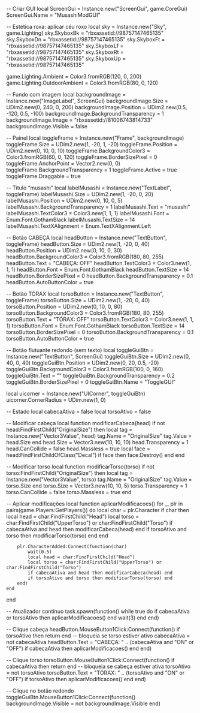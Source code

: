 -- Criar GUI
local ScreenGui = Instance.new("ScreenGui", game.CoreGui)
ScreenGui.Name = "MusashiModGUI"

-- Estética roxa: aplicar céu roxo
local sky = Instance.new("Sky", game.Lighting)
sky.SkyboxBk = "rbxassetid://98757147465135"
sky.SkyboxDn = "rbxassetid://98757147465135"
sky.SkyboxFt = "rbxassetid://98757147465135"
sky.SkyboxLf = "rbxassetid://98757147465135"
sky.SkyboxRt = "rbxassetid://98757147465135"
sky.SkyboxUp = "rbxassetid://98757147465135"

game.Lighting.Ambient = Color3.fromRGB(120, 0, 200)
game.Lighting.OutdoorAmbient = Color3.fromRGB(80, 0, 120)

-- Fundo com imagem
local backgroundImage = Instance.new("ImageLabel", ScreenGui)
backgroundImage.Size = UDim2.new(0, 240, 0, 200)
backgroundImage.Position = UDim2.new(0.5, -120, 0.5, -100)
backgroundImage.BackgroundTransparency = 1
backgroundImage.Image = "rbxassetid://81006743814733"
backgroundImage.Visible = false

-- Painel
local toggleFrame = Instance.new("Frame", backgroundImage)
toggleFrame.Size = UDim2.new(1, -20, 1, -20)
toggleFrame.Position = UDim2.new(0, 10, 0, 10)
toggleFrame.BackgroundColor3 = Color3.fromRGB(60, 0, 120)
toggleFrame.BorderSizePixel = 0
toggleFrame.AnchorPoint = Vector2.new(0, 0)
toggleFrame.BackgroundTransparency = 1
toggleFrame.Active = true
toggleFrame.Draggable = true

-- Título “musashi”
local labelMusashi = Instance.new("TextLabel", toggleFrame)
labelMusashi.Size = UDim2.new(1, -20, 0, 20)
labelMusashi.Position = UDim2.new(0, 10, 0, 5)
labelMusashi.BackgroundTransparency = 1
labelMusashi.Text = "musashi"
labelMusashi.TextColor3 = Color3.new(1, 1, 1)
labelMusashi.Font = Enum.Font.GothamBlack
labelMusashi.TextSize = 14
labelMusashi.TextXAlignment = Enum.TextXAlignment.Left

-- Botão CABEÇA
local headButton = Instance.new("TextButton", toggleFrame)
headButton.Size = UDim2.new(1, -20, 0, 40)
headButton.Position = UDim2.new(0, 10, 0, 30)
headButton.BackgroundColor3 = Color3.fromRGB(180, 80, 255)
headButton.Text = "CABEÇA: OFF"
headButton.TextColor3 = Color3.new(1, 1, 1)
headButton.Font = Enum.Font.GothamBlack
headButton.TextSize = 14
headButton.BorderSizePixel = 0
headButton.BackgroundTransparency = 0.1
headButton.AutoButtonColor = true

-- Botão TÓRAX
local torsoButton = Instance.new("TextButton", toggleFrame)
torsoButton.Size = UDim2.new(1, -20, 0, 40)
torsoButton.Position = UDim2.new(0, 10, 0, 80)
torsoButton.BackgroundColor3 = Color3.fromRGB(180, 80, 255)
torsoButton.Text = "TÓRAX: OFF"
torsoButton.TextColor3 = Color3.new(1, 1, 1)
torsoButton.Font = Enum.Font.GothamBlack
torsoButton.TextSize = 14
torsoButton.BorderSizePixel = 0
torsoButton.BackgroundTransparency = 0.1
torsoButton.AutoButtonColor = true

-- Botão flutuante redondo (sem texto)
local toggleGuiBtn = Instance.new("TextButton", ScreenGui)
toggleGuiBtn.Size = UDim2.new(0, 40, 0, 40)
toggleGuiBtn.Position = UDim2.new(0, 20, 0.5, -20)
toggleGuiBtn.BackgroundColor3 = Color3.fromRGB(100, 0, 160)
toggleGuiBtn.Text = ""
toggleGuiBtn.BackgroundTransparency = 0.2
toggleGuiBtn.BorderSizePixel = 0
toggleGuiBtn.Name = "ToggleGUI"

local uicorner = Instance.new("UICorner", toggleGuiBtn)
uicorner.CornerRadius = UDim.new(1, 0)

-- Estado
local cabecaAtiva = false
local torsoAtivo = false

-- Modificar cabeça
local function modificarCabeca(head)
	if not head:FindFirstChild("OriginalSize") then
		local tag = Instance.new("Vector3Value", head)
		tag.Name = "OriginalSize"
		tag.Value = head.Size
	end
	head.Size = Vector3.new(10, 10, 10)
	head.Transparency = 1
	head.CanCollide = false
	head.Massless = true
	local face = head:FindFirstChildOfClass("Decal")
	if face then face:Destroy() end
end

-- Modificar torso
local function modificarTorso(torso)
	if not torso:FindFirstChild("OriginalSize") then
		local tag = Instance.new("Vector3Value", torso)
		tag.Name = "OriginalSize"
		tag.Value = torso.Size
	end
	torso.Size = Vector3.new(10, 10, 5)
	torso.Transparency = 1
	torso.CanCollide = false
	torso.Massless = true
end

-- Aplicar modificações
local function aplicarModificacoes()
	for _, plr in pairs(game.Players:GetPlayers()) do
		local char = plr.Character
		if char then
			local head = char:FindFirstChild("Head")
			local torso = char:FindFirstChild("UpperTorso") or char:FindFirstChild("Torso")
			if cabecaAtiva and head then modificarCabeca(head) end
			if torsoAtivo and torso then modificarTorso(torso) end
		end

		plr.CharacterAdded:Connect(function(char)
			wait(0.5)
			local head = char:FindFirstChild("Head")
			local torso = char:FindFirstChild("UpperTorso") or char:FindFirstChild("Torso")
			if cabecaAtiva and head then modificarCabeca(head) end
			if torsoAtivo and torso then modificarTorso(torso) end
		end)
	end
end

-- Atualizador contínuo
task.spawn(function()
	while true do
		if cabecaAtiva or torsoAtivo then
			aplicarModificacoes()
		end
		wait(3)
	end
end)

-- Clique cabeça
headButton.MouseButton1Click:Connect(function()
	if torsoAtivo then return end -- bloqueia se torso estiver ativo
	cabecaAtiva = not cabecaAtiva
	headButton.Text = "CABEÇA: " .. (cabecaAtiva and "ON" or "OFF")
	if cabecaAtiva then aplicarModificacoes() end
end)

-- Clique torso
torsoButton.MouseButton1Click:Connect(function()
	if cabecaAtiva then return end -- bloqueia se cabeça estiver ativa
	torsoAtivo = not torsoAtivo
	torsoButton.Text = "TÓRAX: " .. (torsoAtivo and "ON" or "OFF")
	if torsoAtivo then aplicarModificacoes() end
end)

-- Clique no botão redondo
toggleGuiBtn.MouseButton1Click:Connect(function()
	backgroundImage.Visible = not backgroundImage.Visible
end)

